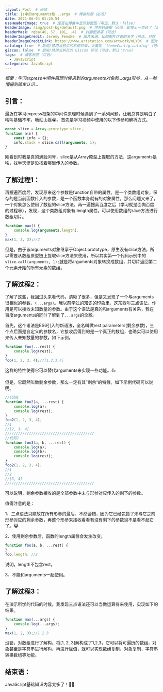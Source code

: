 ```yaml
---
layout: Post  # 必须
title: js中的arguments和...args  # 博客标题（必须）
date: 2021-06-04 05:20:54
useHeaderImage: true  # 是否在博客中显示封面图（可选，默认：false）
headerImage: /img/post-bg/default.png  # 博客封面图（必须，即使上一项选了 false，因为图片也需要在首页显示）
headerMask: rgba(40, 57, 101, .4)  # 封面图遮罩（可选）
headerImageCredit: Jeremy Fenske  # 图片来源，比如图片作者的名字（可选，只在 "useHeaderImage: true" 时有效）
headerImageCreditLink: https://www.artstation.com/artwork/nLY0K  # 图片来源的链接（可选，只在 "useHeaderImage: true" 时有效）
catalog: true  # 启用/禁用当前页的右侧目录，会覆写 `themeConfig.catalog`（可选，默认：true）
giscus: false  # 启用/禁用当前页的 Giscus 评论（可选，默认：true）
tags:  # 博客标签（可选）
  - JavaScript
categories: JavaScript
---
```


*概要：学习express中间件原理时候遇到的arguments对象和...args形参，从一脸懵逼到简单认识...*

<!--more-->

## 引言：

最近在学习express框架的中间件原理时候遇到了一系列问题，让我总算是明白了啥叫基础不牢，地动山摇:sob:。首先是学习视频中使用的以下传参和解析方式。

```javascript
const slice = Array.prototype.slice；
function a(n) {
	const info = {};
    info.stack = slice.call(arguments, 1);
}
```

刚看到时我是真的满脸问号，slice是从Array原型上提取的方法，这arguments是啥，找半天愣是没找着哪里传入的参数。

## 了解过程1：

再搜遍百度后，发现原来这个参数是function自带的属性，是一个类数组对象，保存的是当前函数传入的参数，是一个函数本身就有的对象属性。那么问题又来了，一个对象怎么使用了数组的slice方法，再一遍搜索百度之后（学习就是面向百度的过程:satisfied:），发现，这个类数组对象有.length属性。可以使用数组的slice方法进行数组切片。

```javascript
function max() {
    console.log(arguments.length);
}
max(1, 2, 3);//3
```

但是，由于该arguments对象继承于Object.prototype，原生没有slice方法，所以需要从数组原型链上提取slice方法来使用，所以其实第一个代码示例中的`slice.call(arguments, 1);`就是将arguments对象转换成数组，并切片返回第二个元素开始的所有元素的数组。

## 了解过程2：

了解了这些，我回过头来看代码，清晰了很多，但是又发现了一个与arguments很相似的参数，`(...args)`。我以前学过的知识的印象里，这东西叫三点语法，作用是可以接收未知数量的参数。由于这个语法是真的和arguments有关系，我在百度arguments的同时了解到了`...args`的全貌。

首先，这个语法是ES6引入的新语法，全名叫做rest parameters(剩余参数)，三个点后面是自定义的参数名，它接收后得到的是一个真正的数组，也确实可以使用来传入未知数量的参数，如下示例。

```javascript
function foo(...rest) {
	console.log(rest);
}
foo(1, 2, 3, 4);//[1,2,3,4]
```

这样的特性使得它可以替代arguments来实现一些功能。:+1:

但是，它既然叫做剩余参数，那么一定有其”剩余“的特性，如下示例代码可以说明。

```javascript
//代码1
function foo2(a, ...rest) {
    console.log(a);
    console.log(rest);
}
foo2(1, 2, 3, 4);
//1
//[2, 3, 4]
/////////////////////////////////////////
//代码2
function foo3(a, b, ...rest) {
    console.log(a);
    console.log(b);
    console.log(rest);
}
foo2(1, 2, 3, 4);
//1
//2
//[3, 4]
/////////////////////////////////////////
```

可以说明，剩余参数接收的是全部参数中未与形参对应传入的剩下的参数。

值得注意的是：

1、三点语法只能放在所有形参的最后，不然会错，因为它已经包揽了未与它之前形参对应的剩余参数，再整个形参来接收看看有没有剩下的参数岂不是看不起它了。:joy_cat:

2、使用剩余参数后，函数的length属性会发生改变。

```javascript
function foo(a, b, ...rest) {
}
foo.length; //2
```

说明，length不包含rest。

3、不能和arguments一起使用。

## 了解过程3：

在演示所学的代码的时候，我发现三点语法还可以当做运算符来使用，实现如下的结果。

```javascript
function max(...args) {
    console.log(...args);
}
max(1, 2, 3);//1 2 3
```

没错，对数组进行了解构，将[1, 2, 3]解构成了1,2,3，它可以将可遍历的数组，对象甚至是字符串进行解构，再进行赋值，就可以实现数组复制，对象复制，字符串转换数组等功能。

## 结束语：

JavaScript基础知识内容太多了！:triumph::sob:

